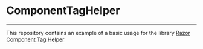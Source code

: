 # ComponentTagHelper
---
This repository contains an example of a basic usage for the library [Razor Component Tag Helper](https://razor-components.techgems.net/docs/)
